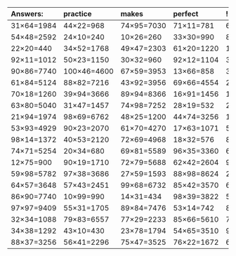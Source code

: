 | Answers: | practice | makes | perfect | ! |
| :--- | :--- | :--- | :--- | :--- |
| 31×64=1984 | 44×22=968 | 74×95=7030 | 71×11=781 | 60×17=1020 | 
| 54×48=2592 | 24×10=240 | 10×26=260 | 33×30=990 | 86×68=5848 | 
| 22×20=440 | 34×52=1768 | 49×47=2303 | 61×20=1220 | 16×93=1488 | 
| 92×11=1012 | 50×23=1150 | 30×32=960 | 92×12=1104 | 30×94=2820 | 
| 90×86=7740 | 100×46=4600 | 67×59=3953 | 13×66=858 | 33×14=462 | 
| 61×84=5124 | 88×82=7216 | 43×92=3956 | 69×66=4554 | 29×72=2088 | 
| 70×18=1260 | 39×94=3666 | 89×94=8366 | 16×91=1456 | 12×56=672 | 
| 63×80=5040 | 31×47=1457 | 74×98=7252 | 28×19=532 | 24×68=1632 | 
| 21×94=1974 | 98×69=6762 | 48×25=1200 | 44×74=3256 | 100×75=7500 | 
| 53×93=4929 | 90×23=2070 | 61×70=4270 | 17×63=1071 | 50×48=2400 | 
| 98×14=1372 | 40×53=2120 | 72×69=4968 | 18×32=576 | 87×68=5916 | 
| 74×71=5254 | 20×34=680 | 69×81=5589 | 96×35=3360 | 67×48=3216 | 
| 12×75=900 | 90×19=1710 | 72×79=5688 | 62×42=2604 | 93×25=2325 | 
| 59×98=5782 | 97×38=3686 | 27×59=1593 | 88×98=8624 | 25×14=350 | 
| 64×57=3648 | 57×43=2451 | 99×68=6732 | 85×42=3570 | 67×44=2948 | 
| 86×90=7740 | 10×99=990 | 14×31=434 | 98×39=3822 | 54×13=702 | 
| 97×97=9409 | 55×31=1705 | 89×84=7476 | 53×14=742 | 84×39=3276 | 
| 32×34=1088 | 79×83=6557 | 77×29=2233 | 85×66=5610 | 78×94=7332 | 
| 34×38=1292 | 43×10=430 | 23×78=1794 | 54×65=3510 | 92×81=7452 | 
| 88×37=3256 | 56×41=2296 | 75×47=3525 | 76×22=1672 | 69×45=3105 | 
